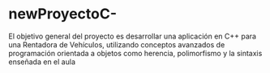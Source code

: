 # newProyectoC-
El objetivo general del proyecto es desarrollar una aplicación en C++ para una Rentadora de Vehículos, utilizando conceptos avanzados de programación orientada a objetos como herencia, polimorfismo y la sintaxis enseñada en el aula
